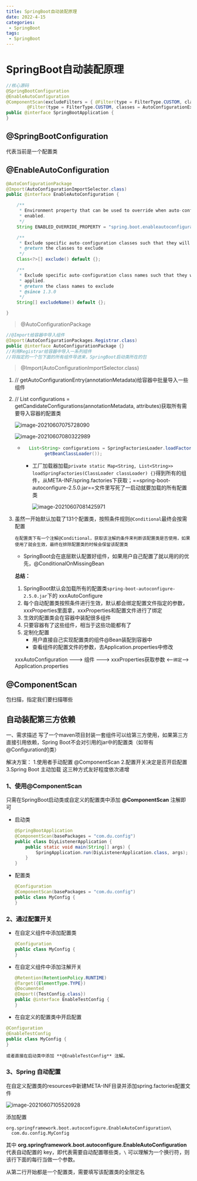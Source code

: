 ```yaml
---
title: SpringBoot自动装配原理
date: 2022-4-15
categories:
 - SpringBoot
tags:
 - SpringBoot
---
```


# SpringBoot自动装配原理

```java
//核心源码
@SpringBootConfiguration
@EnableAutoConfiguration
@ComponentScan(excludeFilters = { @Filter(type = FilterType.CUSTOM, classes = TypeExcludeFilter.class),
		@Filter(type = FilterType.CUSTOM, classes = AutoConfigurationExcludeFilter.class) })
public @interface SpringBootApplication {
}
```

## @SpringBootConfiguration

代表当前是一个配置类

## @EnableAutoConfiguration

```java
@AutoConfigurationPackage
@Import(AutoConfigurationImportSelector.class)
public @interface EnableAutoConfiguration {

	/**
	 * Environment property that can be used to override when auto-configuration is
	 * enabled.
	 */
	String ENABLED_OVERRIDE_PROPERTY = "spring.boot.enableautoconfiguration";

	/**
	 * Exclude specific auto-configuration classes such that they will never be applied.
	 * @return the classes to exclude
	 */
	Class<?>[] exclude() default {};

	/**
	 * Exclude specific auto-configuration class names such that they will never be
	 * applied.
	 * @return the class names to exclude
	 * @since 1.3.0
	 */
	String[] excludeName() default {};

}
```

>   @AutoConfigurationPackage

```java
//@Import给容器中导入组件
@Import(AutoConfigurationPackages.Registrar.class)
public @interface AutoConfigurationPackage {}
//利用Registrar给容器中导入一系列组件
//将指定的一个包下面的所有组件导进来，SpringBoot启动类所在的包
```

>   @Import(AutoConfigurationImportSelector.class)

1. // getAutoConfigurationEntry(annotationMetadata)给容器中批量导入一些组件

2. // List<String/> configurations = getCandidateConfigurations(annotationMetadata, attributes)获取所有需要导入容器的配置类

    ![image-20210607075728090](https://www.itdu.tech/image/image-20210607075728090.png)

    ![image-20210607080322989](https://www.itdu.tech/image/image-20210607080322989.png)

    - ```java
        List<String> configurations = SpringFactoriesLoader.loadFactoryNames(getSpringFactoriesLoaderFactoryClass(),
              getBeanClassLoader());
        ```

        - 工厂加载器加载`private static Map<String, List<String>> loadSpringFactories(ClassLoader classLoader) {}`得到所有的组件，从META-INF/spring.factories下获取；==spring-boot-autoconfigure-2.5.0.jar==文件里写死了一启动就要加载的所有配置类

            ![image-20210607081425971](https://www.itdu.tech/image/image-20210607081425971.png)

3. 虽然一开始默认加载了131个配置类，按照条件规则`@Conditional`最终会按需配置

    `在配置类下有一个注解@Conditional，获取该注解的条件来判断该配置类是否使用，如果使用了就会生效，最终在排除配置类的时候会保留该配置类`

    -   SpringBoot会在底层默认配置好组件，如果用户自己配置了就以用的的优先，@ConditionalOnMissingBean

    **总结：**

    1.  SpringBoot默认会加载所有的配置类`spring-boot-autoconfigure-2.5.0.jar`下的	xxxAutoConfigure
    2.  每个自动配置类按照条件进行生效，默认都会绑定配置文件指定的参数，xxxProperties里面拿，xxxProperties和配置文件进行了绑定
    3.  生效的配置类会在容器中装配很多组件
    4.  只要容器有了这些组件，相当于这些功能都有了
    5.  定制化配置
        -   用户直接自己实现配置类的组件@Bean装配到容器中
        -   查看组件的配置文件的参数，去Application.properties中修改

    xxxAutoConfiguration ---> 组件 ---> xxxProperties获取参数 <--`绑定`--> Application.properties

## @ComponentScan

包扫描，指定我们要扫描哪些

## 自动装配第三方依赖

一、需求描述
写了一个maven项目封装一套组件可以给第三方使用，如果第三方直接引用依赖，Spring Boot不会对引用的jar中的配置类（如带有@Configuration的类）

解决方案：
1.使用者手动配置 @ComponentScan
2.配置开关决定是否开启配置
3.Spring Boot 主动加载
这三种方式友好程度依次递增

### 1、使用@ComponentScan

只需在SpringBoot启动类或自定义的配置类中添加 **@ComponentScan** 注解即可

- 启动类

    ```java
    @SpringBootApplication
    @ComponentScan(basePackages = "com.du.config")
    public class DiyListenerApplication {
        public static void main(String[] args) {
            SpringApplication.run(DiyListenerApplication.class, args);
        }
    }
    ```

- 配置类

    ```java
    @Configuration
    @ComponentScan(basePackages = "com.du.config")
    public class MyConfig {
    }
    ```

### 2、通过配置开关

- 在自定义组件中添加配置类

    ```java
    @Configuration
    public class MyConfig {
    }
    ```

- 在自定义组件中添加注解开关

    ```java
    @Retention(RetentionPolicy.RUNTIME)
    @Target({ElementType.TYPE})
    @Documented
    @Import({TestConfig.class})
    public @interface EnableTestConfig {
    }
    ```

- 在自定义的配置类中开启配置

```java
@Configuration
@EnableTestConfig
public class MyConfig {
}
```

    或者直接在启动类中添加 **@EnableTestConfig** 注解。

### 3、Spring 自动配置

在自定义配置类的resources中新建META-INF目录并添加spring.factories配置文件

![image-20210607105520928](https://www.itdu.tech/image/image-20210607105520928.png)

添加配置

```properties
org.springframework.boot.autoconfigure.EnableAutoConfiguration\
  com.du.config.MyConfig
```

其中 **org.springframework.boot.autoconfigure.EnableAutoConfiguration** 代表自动配置的 key，即代表需要自动配置哪些类，`\` 可以理解为一个换行符，则该行下面的每行当做一个参数。

从第二行开始都是一个配置类，需要填写该配置类的全限定名